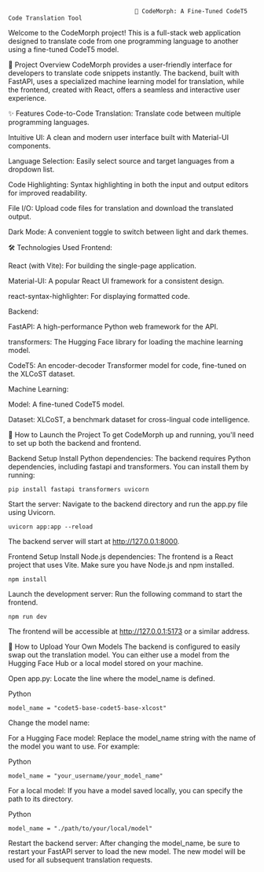                                         🤖 CodeMorph: A Fine-Tuned CodeT5 Code Translation Tool


Welcome to the CodeMorph project! This is a full-stack web application designed to translate code from one programming language to another using a fine-tuned CodeT5 model.

🌟 Project Overview
CodeMorph provides a user-friendly interface for developers to translate code snippets instantly. The backend, built with FastAPI, uses a specialized machine learning model for translation, while the frontend, created with React, offers a seamless and interactive user experience.

✨ Features
Code-to-Code Translation: Translate code between multiple programming languages.

Intuitive UI: A clean and modern user interface built with Material-UI components.

Language Selection: Easily select source and target languages from a dropdown list.

Code Highlighting: Syntax highlighting in both the input and output editors for improved readability.

File I/O: Upload code files for translation and download the translated output.

Dark Mode: A convenient toggle to switch between light and dark themes.

🛠️ Technologies Used
Frontend:

React (with Vite): For building the single-page application.

Material-UI: A popular React UI framework for a consistent design.

react-syntax-highlighter: For displaying formatted code.

Backend:

FastAPI: A high-performance Python web framework for the API.

transformers: The Hugging Face library for loading the machine learning model.

CodeT5: An encoder-decoder Transformer model for code, fine-tuned on the XLCoST dataset.

Machine Learning:

Model: A fine-tuned CodeT5 model.

Dataset: XLCoST, a benchmark dataset for cross-lingual code intelligence.

🚀 How to Launch the Project
To get CodeMorph up and running, you'll need to set up both the backend and frontend.

Backend Setup
Install Python dependencies:
The backend requires Python dependencies, including fastapi and transformers. You can install them by running:

    pip install fastapi transformers uvicorn
    
Start the server:
Navigate to the backend directory and run the app.py file using Uvicorn.

    uvicorn app:app --reload
    
The backend server will start at http://127.0.0.1:8000.

Frontend Setup
Install Node.js dependencies:
The frontend is a React project that uses Vite. Make sure you have Node.js and npm installed.

    npm install
    
Launch the development server:
Run the following command to start the frontend.

    npm run dev
    
The frontend will be accessible at http://127.0.0.1:5173 or a similar address.

🧠 How to Upload Your Own Models
The backend is configured to easily swap out the translation model. You can either use a model from the Hugging Face Hub or a local model stored on your machine.

Open app.py:
Locate the line where the model_name is defined.

Python

    model_name = "codet5-base-codet5-base-xlcost"
Change the model name:

For a Hugging Face model: Replace the model_name string with the name of the model you want to use. For example:

Python

    model_name = "your_username/your_model_name"
For a local model: If you have a model saved locally, you can specify the path to its directory.

Python

    model_name = "./path/to/your/local/model"
Restart the backend server:
After changing the model_name, be sure to restart your FastAPI server to load the new model. The new model will be used for all subsequent translation requests.
